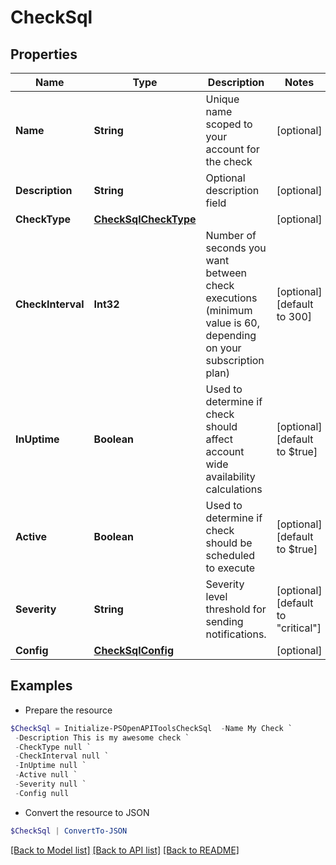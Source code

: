 # CheckSql
## Properties

Name | Type | Description | Notes
------------ | ------------- | ------------- | -------------
**Name** | **String** | Unique name scoped to your account for the check | [optional] 
**Description** | **String** | Optional description field | [optional] 
**CheckType** | [**CheckSqlCheckType**](CheckSqlCheckType.md) |  | [optional] 
**CheckInterval** | **Int32** | Number of seconds you want between check executions (minimum value is 60, depending on your subscription plan) | [optional] [default to 300]
**InUptime** | **Boolean** | Used to determine if check should affect account wide availability calculations | [optional] [default to $true]
**Active** | **Boolean** | Used to determine if check should be scheduled to execute | [optional] [default to $true]
**Severity** | **String** | Severity level threshold for sending notifications. | [optional] [default to "critical"]
**Config** | [**CheckSqlConfig**](CheckSqlConfig.md) |  | [optional] 

## Examples

- Prepare the resource
```powershell
$CheckSql = Initialize-PSOpenAPIToolsCheckSql  -Name My Check `
 -Description This is my awesome check `
 -CheckType null `
 -CheckInterval null `
 -InUptime null `
 -Active null `
 -Severity null `
 -Config null
```

- Convert the resource to JSON
```powershell
$CheckSql | ConvertTo-JSON
```

[[Back to Model list]](../README.md#documentation-for-models) [[Back to API list]](../README.md#documentation-for-api-endpoints) [[Back to README]](../README.md)

